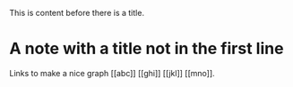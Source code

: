 This is content before there is a title.

# A note with a title not in the first line

Links to make a nice graph [[abc]] [[ghi]] [[jkl]] [[mno]].